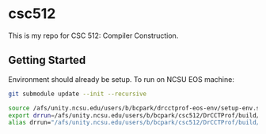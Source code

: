 # csc512

This is my repo for CSC 512: Compiler Construction.

## Getting Started
Environment should already be setup. To run on NCSU EOS machine:
```sh
git submodule update --init --recursive

source /afs/unity.ncsu.edu/users/b/bcpark/drcctprof-eos-env/setup-env.sh
export drrun=/afs/unity.ncsu.edu/users/b/bcpark/csc512/DrCCTProf/build/bin64/drrun
alias drrun="/afs/unity.ncsu.edu/users/b/bcpark/csc512/DrCCTProf/build/bin64/drrun"
```